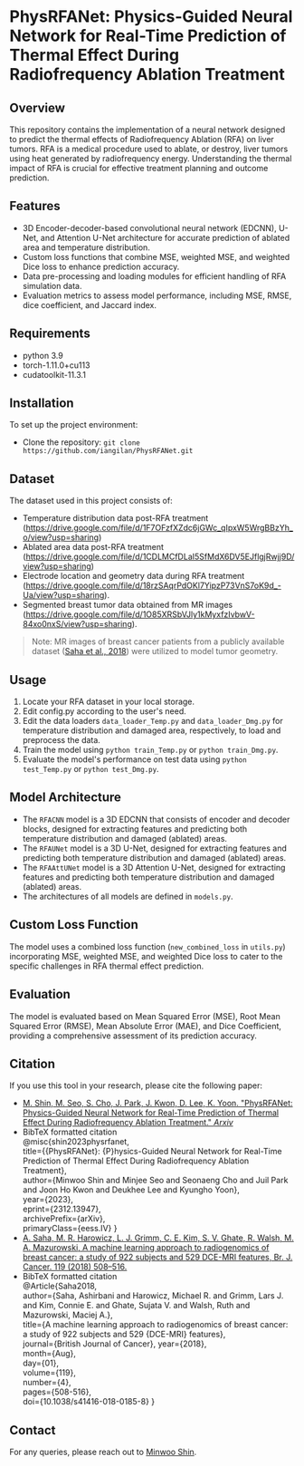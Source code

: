 # PhysRFANet: Physics-Guided Neural Network for Real-Time Prediction of Thermal Effect During Radiofrequency Ablation Treatment

## Overview
This repository contains the implementation of a neural network designed to predict the thermal effects of Radiofrequency Ablation (RFA) on liver tumors. RFA is a medical procedure used to ablate, or destroy, liver tumors using heat generated by radiofrequency energy. Understanding the thermal impact of RFA is crucial for effective treatment planning and outcome prediction.

## Features
- 3D Encoder-decoder-based convolutional neural network (EDCNN), U-Net, and Attention U-Net architecture for accurate prediction of ablated area and temperature distribution.
- Custom loss functions that combine MSE, weighted MSE, and weighted Dice loss to enhance prediction accuracy.
- Data pre-processing and loading modules for efficient handling of RFA simulation data.
- Evaluation metrics to assess model performance, including MSE, RMSE, dice coefficient, and Jaccard index.

## Requirements
- python 3.9
- torch-1.11.0+cu113
- cudatoolkit-11.3.1

## Installation
To set up the project environment:
- Clone the repository: `git clone https://github.com/iangilan/PhysRFANet.git`

## Dataset
The dataset used in this project consists of:
- Temperature distribution data post-RFA treatment (https://drive.google.com/file/d/1F7OFzfXZdc6jGWc_qIpxW5WrgBBzYh_o/view?usp=sharing)
- Ablated area data post-RFA treatment (https://drive.google.com/file/d/1CDLMCfDLaI5SfMdX6DV5EJflgjRwjj9D/view?usp=sharing)
- Electrode location and geometry data during RFA treatment (https://drive.google.com/file/d/18rzSAqrPdOKl7YipzP73VnS7oK9d_-Ua/view?usp=sharing).
- Segmented breast tumor data obtained from MR images (https://drive.google.com/file/d/1O85XRSbVJly1kMyxfzIvbwV-84xo0nxS/view?usp=sharing).
> Note: MR images of breast cancer patients from a publicly available dataset ([Saha et al., 2018](https://www.nature.com/articles/s41416-018-0185-8)) were utilized to model tumor geometry.

## Usage
1. Locate your RFA dataset in your local storage.
2. Edit config.py according to the user's need.
3. Edit the data loaders `data_loader_Temp.py` and `data_loader_Dmg.py` for temperature distribution and damaged area, respectively, to load and preprocess the data. 
4. Train the model using `python train_Temp.py` or `python train_Dmg.py`.
5. Evaluate the model's performance on test data using `python test_Temp.py` or `python test_Dmg.py`.

## Model Architecture
- The `RFACNN` model is a 3D EDCNN that consists of encoder and decoder blocks, designed for extracting features and predicting both temperature distribution and damaged (ablated) areas.
- The `RFAUNet` model is a 3D U-Net, designed for extracting features and predicting both temperature distribution and damaged (ablated) areas.
- The `RFAAttUNet` model is a 3D Attention U-Net, designed for extracting features and predicting both temperature distribution and damaged (ablated) areas.
- The architectures of all models are defined in `models.py`.

## Custom Loss Function
The model uses a combined loss function (`new_combined_loss` in `utils.py`) incorporating MSE, weighted MSE, and weighted Dice loss to cater to the specific challenges in RFA thermal effect prediction.

## Evaluation
The model is evaluated based on Mean Squared Error (MSE), Root Mean Squared Error (RMSE), Mean Absolute Error (MAE), and Dice Coefficient, providing a comprehensive assessment of its prediction accuracy.

## Citation
If you use this tool in your research, please cite the following paper:
- [M. Shin, M. Seo, S. Cho, J. Park, J. Kwon, D. Lee, K. Yoon. "PhysRFANet: Physics-Guided Neural Network for Real-Time Prediction of Thermal Effect During Radiofrequency Ablation Treatment." *Arxiv*](https://arxiv.org/abs/2312.13947)
- BibTeX formatted citation\
@misc{shin2023physrfanet,\
      title={{PhysRFANet}: {P}hysics-Guided Neural Network for Real-Time Prediction of Thermal Effect During Radiofrequency Ablation Treatment},\
      author={Minwoo Shin and Minjee Seo and Seonaeng Cho and Juil Park and Joon Ho Kwon and Deukhee Lee and Kyungho Yoon},\
      year={2023},\
      eprint={2312.13947},\
      archivePrefix={arXiv},\
      primaryClass={eess.IV}
}
- [A. Saha, M. R. Harowicz, L. J. Grimm, C. E. Kim, S. V. Ghate, R. Walsh, M. A. Mazurowski, A machine learning approach to radiogenomics of breast cancer: a study of 922 subjects and 529 DCE-MRI features, Br. J. Cancer. 119 (2018) 508–516.](https://www.nature.com/articles/s41416-018-0185-8)
- BibTeX formatted citation\
﻿@Article{Saha2018,\
author={Saha, Ashirbani and Harowicz, Michael R. and Grimm, Lars J. and Kim, Connie E. and Ghate, Sujata V. and Walsh, Ruth and Mazurowski, Maciej A.},\
title={A machine learning approach to radiogenomics of breast cancer: a study of 922 subjects and 529 {DCE-MRI} features},\
journal={British Journal of Cancer},
year={2018},\
month={Aug},\
day={01},\
volume={119},\
number={4},\
pages={508-516},\
doi={10.1038/s41416-018-0185-8}
}

## Contact
For any queries, please reach out to [Minwoo Shin](mjmj0210@gmail.com).

